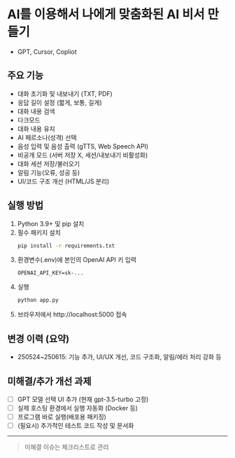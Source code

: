 # AI를 이용해서 나에게 맞춤화된 AI 비서 만들기
- GPT, Cursor, Copliot

## 주요 기능
- 대화 초기화 및 내보내기 (TXT, PDF)
- 응답 길이 설정 (짧게, 보통, 길게)
- 대화 내용 검색
- 다크모드
- 대화 내용 유지
- AI 페르소나(성격) 선택
- 음성 입력 및 음성 출력 (gTTS, Web Speech API)
- 비공개 모드 (서버 저장 X, 세션/내보내기 비활성화)
- 대화 세션 저장/불러오기
- 알림 기능(오류, 성공 등)
- UI/코드 구조 개선 (HTML/JS 분리)

## 실행 방법
1. Python 3.9+ 및 pip 설치
2. 필수 패키지 설치
   ```bash
   pip install -r requirements.txt
   ```
3. 환경변수(.env)에 본인의 OpenAI API 키 입력
   ```env
   OPENAI_API_KEY=sk-...
   ```
4. 실행
   ```bash
   python app.py
   ```
5. 브라우저에서 http://localhost:5000 접속

## 변경 이력 (요약)
- 250524~250615: 기능 추가, UI/UX 개선, 코드 구조화, 알림/에러 처리 강화 등

## 미해결/추가 개선 과제
- [ ] GPT 모델 선택 UI 추가 (현재 gpt-3.5-turbo 고정)
- [ ] 실제 호스팅 환경에서 실행 자동화 (Docker 등)
- [ ] 프로그램 바로 실행(배포용 패키징)
- [ ] (필요시) 추가적인 테스트 코드 작성 및 문서화

---

> 미해결 이슈는 체크리스트로 관리
